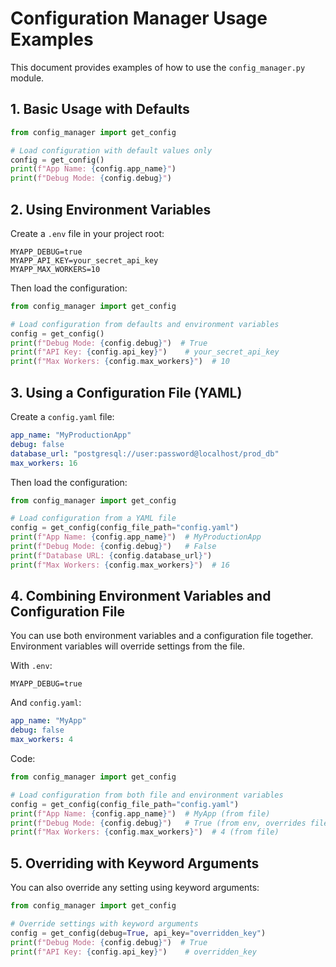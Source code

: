 # Configuration Manager Usage Examples

This document provides examples of how to use the `config_manager.py` module.

## 1. Basic Usage with Defaults

```python
from config_manager import get_config

# Load configuration with default values only
config = get_config()
print(f"App Name: {config.app_name}")
print(f"Debug Mode: {config.debug}")
```

## 2. Using Environment Variables

Create a `.env` file in your project root:

```env
MYAPP_DEBUG=true
MYAPP_API_KEY=your_secret_api_key
MYAPP_MAX_WORKERS=10
```

Then load the configuration:

```python
from config_manager import get_config

# Load configuration from defaults and environment variables
config = get_config()
print(f"Debug Mode: {config.debug}")  # True
print(f"API Key: {config.api_key}")    # your_secret_api_key
print(f"Max Workers: {config.max_workers}")  # 10
```

## 3. Using a Configuration File (YAML)

Create a `config.yaml` file:

```yaml
app_name: "MyProductionApp"
debug: false
database_url: "postgresql://user:password@localhost/prod_db"
max_workers: 16
```

Then load the configuration:

```python
from config_manager import get_config

# Load configuration from a YAML file
config = get_config(config_file_path="config.yaml")
print(f"App Name: {config.app_name}")  # MyProductionApp
print(f"Debug Mode: {config.debug}")   # False
print(f"Database URL: {config.database_url}")
print(f"Max Workers: {config.max_workers}")  # 16
```

## 4. Combining Environment Variables and Configuration File

You can use both environment variables and a configuration file together. Environment variables will override settings from the file.

With `.env`:
```env
MYAPP_DEBUG=true
```

And `config.yaml`:
```yaml
app_name: "MyApp"
debug: false
max_workers: 4
```

Code:
```python
from config_manager import get_config

# Load configuration from both file and environment variables
config = get_config(config_file_path="config.yaml")
print(f"App Name: {config.app_name}")  # MyApp (from file)
print(f"Debug Mode: {config.debug}")   # True (from env, overrides file)
print(f"Max Workers: {config.max_workers}")  # 4 (from file)
```

## 5. Overriding with Keyword Arguments

You can also override any setting using keyword arguments:

```python
from config_manager import get_config

# Override settings with keyword arguments
config = get_config(debug=True, api_key="overridden_key")
print(f"Debug Mode: {config.debug}")  # True
print(f"API Key: {config.api_key}")    # overridden_key
```